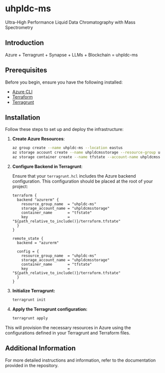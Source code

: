 # uhpldc-ms
Ultra-High Performance Liquid Data Chromatography with Mass Spectrometry

## Introduction

Azure + Terragrunt + Synapse + LLMs + Blockchain = uhpldc-ms

## Prerequisites

Before you begin, ensure you have the following installed:
- [Azure CLI](https://docs.microsoft.com/en-us/cli/azure/install-azure-cli)
- [Terraform](https://learn.hashicorp.com/tutorials/terraform/install-cli)
- [Terragrunt](https://terragrunt.gruntwork.io/docs/getting-started/install/)

## Installation

Follow these steps to set up and deploy the infrastructure:

1. **Create Azure Resources**:
    ```sh
    az group create --name uhpldc-ms --location eastus
    az storage account create --name uhpldcmsstorage --resource-group uhpldc-ms --location eastus --sku Standard_LRS
    az storage container create --name tfstate --account-name uhpldcmsstorage
    ```

2. **Configure Backend in Terragrunt**:

    Ensure that your `terragrunt.hcl` includes the Azure backend configuration. This configuration should be placed at the root of your project:

    ```hcl
    terraform {
      backend "azurerm" {
        resource_group_name  = "uhpldc-ms"
        storage_account_name = "uhpldcmsstorage"
        container_name       = "tfstate"
        key                  = "${path_relative_to_include()}/terraform.tfstate"
      }
    }

    remote_state {
      backend = "azurerm"

      config = {
        resource_group_name  = "uhpldc-ms"
        storage_account_name = "uhpldcmsstorage"
        container_name       = "tfstate"
        key                  = "${path_relative_to_include()}/terraform.tfstate"
      }
    }
    ```

3. **Initialize Terragrunt:**
    ```sh
    terragrunt init
    ```

4. **Apply the Terragrunt configuration:**
    ```sh
    terragrunt apply
    ```

This will provision the necessary resources in Azure using the configurations defined in your Terragrunt and Terraform files.

## Additional Information

For more detailed instructions and information, refer to the documentation provided in the repository.
